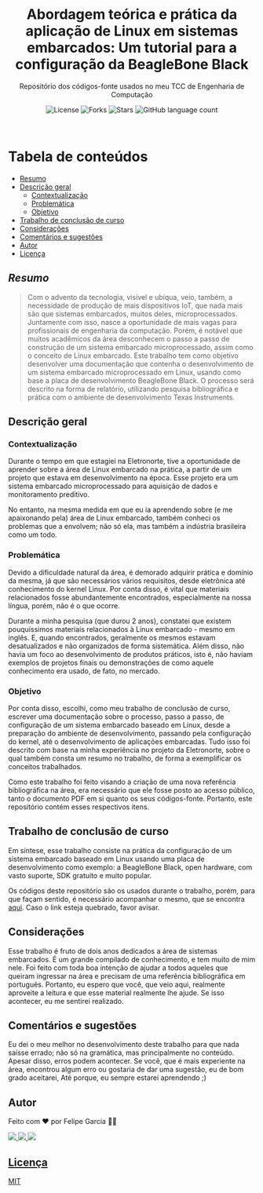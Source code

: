 <h1 align="center">Abordagem teórica e prática da aplicação de Linux em sistemas embarcados: Um tutorial para a configuração da BeagleBone Black</h1>
<p align="center">Repositório dos códigos-fonte usados no meu TCC de Engenharia de Computação </p>

<p align="center">
    <img alt="License" src="https://img.shields.io/github/license/felipegarcia99/Curso-de-Linux-Embarcado">
    <img alt="Forks" src="https://img.shields.io/github/forks/felipegarcia99/Curso-de-Linux-Embarcado">
    <img alt="Stars" src="https://img.shields.io/github/stars/felipegarcia99/Curso-de-Linux-Embarcado">
    <img alt="GitHub language count" src="https://img.shields.io/github/languages/count/felipegarcia99/Curso-de-Linux-Embarcado">
</p>

<br>

Tabela de conteúdos
=================
<!--ts-->
   * [Resumo](#resumo)
   * [Descrição geral](#Descrição-geral)
        * [Contextualização](#Contextualização)
        * [Problemática](#Problemática)
        * [Objetivo](#Objetivo)
   * [Trabalho de conclusão de curso](#Trabalho-de-conclusão-de-curso)
   * [Considerações](#considerações)
   * [Comentários e sugestões](#Comentários-e-sugestões)
   * [Autor](#autor)
   * [Licença](#licença)
<!--te-->

## _Resumo_

> Com o advento da tecnologia, visível e ubíqua, veio, também, a necessidade de produção de mais dispositivos IoT, que nada mais são que sistemas embarcados, muitos deles, microprocessados. Juntamente com isso, nasce a oportunidade de mais vagas para profissionais de engenharia da computação. Porém, é notável que muitos acadêmicos da área desconhecem o passo a passo de construção de um sistema embarcado microprocessado, assim como o conceito de Linux embarcado. Este trabalho tem como objetivo desenvolver uma documentação que contenha o desenvolvimento de um sistema embarcado microprocessado em Linux, usando como base a placa de desenvolvimento BeagleBone Black. O processo será descrito na forma de relatório, utilizando pesquisa bibliográfica e prática com o ambiente de desenvolvimento Texas Instruments.

## Descrição geral

### Contextualização

Durante o tempo em que estagiei na Eletronorte, tive a oportunidade de aprender sobre a área de Linux embarcado na prática, a partir de um projeto que estava em desenvolvimento na época. Esse projeto era um sistema embarcado microprocessado para aquisição de dados e monitoramento preditivo.

No entanto, na mesma medida em que eu ia aprendendo sobre (e me apaixonando pela) área de Linux embarcado, também conheci os problemas que a envolvem; não só ela, mas também a indústria brasileira como um todo. 

### Problemática

Devido a dificuldade natural da área, é demorado adquirir prática e domínio da mesma, já que são necessários vários requisitos, desde eletrônica até conhecimento do kernel Linux. Por conta disso, é vital que materiais relacionados fosse abundantemente encontrados, especialmente na nossa língua, porém, não é o que ocorre.

Durante a minha pesquisa (que durou 2 anos), constatei que existem pouquíssimos materiais relacionados à Linux embarcado - mesmo em inglês. E, quando encontrados, geralmente os mesmos estavam desatualizados e não organizados de forma sistemática. Além disso, não havia um foco ao desenvolvimento de produtos práticos, isto é, não haviam exemplos de projetos finais ou demonstrações de como aquele conhecimento era usado, de fato, no mercado.

### Objetivo

Por conta disso, escolhi, como meu trabalho de conclusão de curso, escrever uma documentação sobre o processo, passo a passo, de configuração de um sistema embarcado baseado em Linux, desde a preparação do ambiente de desenvolvimento, passando pela configuração do kernel, até o desenvolvimento de aplicações embarcadas. Tudo isso foi descrito com base na minha experiência no projeto da Eletronorte, sobre o qual também consta um resumo no trabalho, de forma a exemplificar os conceitos trabalhados.

Como este trabalho foi feito visando a criação de uma nova referência bibliográfica na área, era necessário que ele fosse posto ao acesso público, tanto o documento PDF em si quanto os seus códigos-fonte. Portanto, este repositório contém esses respectivos itens.

## Trabalho de conclusão de curso

Em síntese, esse trabalho consiste na prática da configuração de um sistema embarcado baseado em Linux usando uma placa de desenvolvimento como exemplo: a BeagleBone Black, open hardware, com vasto suporte, SDK gratuito e muito popular. 

Os códigos deste repositório são os usados durante o trabalho, porém, para que façam sentido, é necessário acompanhar o mesmo, que se encontra [aqui](https://drive.google.com/file/d/1RgPurOIAYz15cTSzCj7JkGZ_NMh3Ia7j/view?usp=sharing "O TCC em si"). Caso o link esteja quebrado, favor avisar.

## Considerações

Esse trabalho é fruto de dois anos dedicados a área de sistemas embarcados. É um grande compilado de conhecimento, e tem muito de mim nele. Foi feito com toda boa intenção de ajudar a todos aqueles que queiram ingressar na área e precisam de uma referência bibliográfica em português. Portanto, eu espero que você, que veio aqui, realmente aproveite a leitura e que esse material realmente lhe ajude. Se isso acontecer, eu me sentirei realizado.

## Comentários e sugestões

Eu dei o meu melhor no desenvolvimento deste trabalho para que nada saísse errado; não só na gramática, mas principalmente no conteúdo. Apesar disso, erros podem acontecer. Se você, que é mais experiente na área, encontrou algum erro ou gostaria de dar uma sugestão, eu de bom grado aceitarei, Até porque, eu sempre estarei aprendendo ;)

## Autor

Feito com ❤️ por Felipe Garcia 👋🏽

<a href="https://www.linkedin.com/in/felipegarcia99/">
    <img src="https://img.shields.io/badge/linkedin-%230077B5.svg?&style=for-the-badge&logo=linkedin&logoColor=white" />
<a href="mailto:felipe_garcia99@hotmail.com">
    <img src="https://img.shields.io/badge/Microsoft_Outlook-0078D4?style=for-the-badge&logo=microsoft-outlook&logoColor=white" />
<a href="https://t.me/felipe_garcia99">
    <img src="https://img.shields.io/badge/Telegram-2CA5E0?style=for-the-badge&logo=telegram&logoColor=white" />



## Licença

MIT